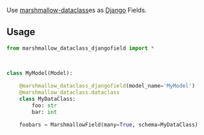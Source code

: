 Use [marshmallow-dataclass](https://github.com/lovasoa/marshmallow_dataclass)es as [Django](https://github.com/django/django) Fields.

## Usage
```python
from marshmallow_dataclass_djangofield import *



class MyModel(Model):
    
    @marshmallow_dataclass_djangofield(model_name='MyModel')
    @marshmallow_dataclass.dataclass
    class MyDataClass:
        foo: str
        bar: int

    foobars = MarshmallowField(many=True, schema=MyDataClass)
```
